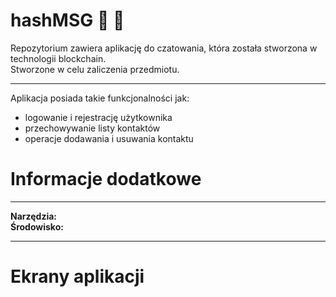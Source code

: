 # hashMSG :busts_in_silhouette: :speech_balloon:
Repozytorium zawiera aplikację do czatowania, która została stworzona w technologii blockchain.   
Stworzone w celu zaliczenia przedmiotu.   
***
Aplikacja posiada takie funkcjonalności jak:
* logowanie i rejestrację użytkownika
* przechowywanie listy kontaktów
* operacje dodawania i usuwania kontaktu   
# Informacje dodatkowe
***  
__Narzędzia:__  
__Środowisko:__  
***
# Ekrany aplikacji
